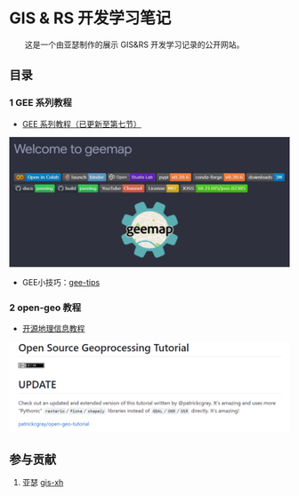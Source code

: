 # GIS & RS 开发学习笔记



&emsp;&emsp;这是一个由亚瑟制作的展示 GIS&RS 开发学习记录的公开网站。



## 目录



### 1 GEE 系列教程

- [GEE 系列教程（已更新至第七节）](./gee/gee01.md)

![image-20230422144906278](./img/image-20230422144906278.png)

- GEE小技巧：[gee-tips](./gee/gee_tips.md)



### 2 open-geo 教程

- [开源地理信息教程](./open-geo-zh/index.md)

![image-20230425105100059](./img/image-20230425105100059.png)



## 参与贡献

1. 亚瑟 [gis-xh](https://github.com/gis-xh)
